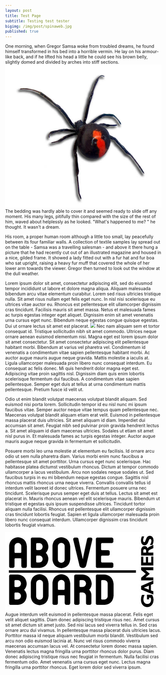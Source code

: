 ```yaml
---
layout: post
title: Test Page
subtitle: Testing test tester
bigimg: /img/post/spinaweb.jpg
published: true
---
```

One morning, when Gregor Samsa woke from troubled dreams, he found himself transformed in his bed into a horrible vermin. He lay on his armour-like back, and if he lifted his head a little he could see his brown belly, slightly domed and divided by arches into stiff sections.
<img src="/img/post/redback.jpg" class="img-responsive pull-left gap-top gap-right">
The bedding was hardly able to cover it and seemed ready to slide off any moment. His many legs, pitifully thin compared with the size of the rest of him, waved about helplessly as he looked. "What's happened to me? " he thought. It wasn't a dream.

His room, a proper human room although a little too small, lay peacefully between its four familiar walls. A collection of textile samples lay spread out on the table - Samsa was a travelling salesman - and above it there hung a picture that he had recently cut out of an illustrated magazine and housed in a nice, gilded frame. It showed a lady fitted out with a fur hat and fur boa who sat upright, raising a heavy fur muff that covered the whole of her lower arm towards the viewer. Gregor then turned to look out the window at the dull weather.

Lorem ipsum dolor sit amet, consectetur adipiscing elit, sed do eiusmod tempor incididunt ut labore et dolore magna aliqua. Aliquam malesuada bibendum arcu vitae elementum curabitur. Lorem sed risus ultricies tristique nulla. Sit amet risus nullam eget felis eget nunc. In nisl nisi scelerisque eu ultrices vitae auctor eu. Rhoncus est pellentesque elit ullamcorper dignissim cras tincidunt. Facilisis mauris sit amet massa. Netus et malesuada fames ac turpis egestas integer eget aliquet. Dignissim enim sit amet venenatis urna cursus eget nunc. Bibendum neque egestas congue quisque egestas. Dui ut ornare lectus sit amet est placerat.
<img src="/img/hel-m-4px.jpg" class="img-responsive pull-right gap-top gap-left">
Nec nam aliquam sem et tortor consequat id. Tristique sollicitudin nibh sit amet commodo. Ultrices neque ornare aenean euismod elementum nisi. Magna eget est lorem ipsum dolor sit amet consectetur. Sit amet consectetur adipiscing elit pellentesque habitant morbi. Bibendum at varius vel pharetra vel. Condimentum id venenatis a condimentum vitae sapien pellentesque habitant morbi. Ac auctor augue mauris augue neque gravida. Mattis molestie a iaculis at. Ligula ullamcorper malesuada proin libero nunc consequat interdum. Eu consequat ac felis donec. Mi quis hendrerit dolor magna eget est. Adipiscing vitae proin sagittis nisl. Dignissim diam quis enim lobortis scelerisque fermentum dui faucibus. A condimentum vitae sapien pellentesque. Semper eget duis at tellus at urna condimentum mattis pellentesque. Pretium fusce id velit ut.

Odio ut enim blandit volutpat maecenas volutpat blandit aliquam. Sed euismod nisi porta lorem. Sollicitudin tempor id eu nisl nunc mi ipsum faucibus vitae. Semper auctor neque vitae tempus quam pellentesque nec. Maecenas volutpat blandit aliquam etiam erat velit. Euismod in pellentesque massa placerat duis ultricies. Sit amet aliquam id diam. Imperdiet dui accumsan sit amet. Feugiat nibh sed pulvinar proin gravida hendrerit lectus a. Sit amet aliquam id diam maecenas ultricies. Sodales ut etiam sit amet nisl purus in. Et malesuada fames ac turpis egestas integer. Auctor augue mauris augue neque gravida in fermentum et sollicitudin.

Posuere morbi leo urna molestie at elementum eu facilisis. Id ornare arcu odio ut sem nulla pharetra diam. Varius morbi enim nunc faucibus a pellentesque sit amet porttitor. Urna cursus eget nunc scelerisque. Hac habitasse platea dictumst vestibulum rhoncus. Dictum at tempor commodo ullamcorper a lacus vestibulum. Arcu non sodales neque sodales ut. Sed faucibus turpis in eu mi bibendum neque egestas congue. Sagittis nisl rhoncus mattis rhoncus urna neque viverra. Convallis convallis tellus id interdum velit laoreet id donec ultrices. Fermentum posuere urna nec tincidunt. Scelerisque purus semper eget duis at tellus. Lectus sit amet est placerat in. Mauris rhoncus aenean vel elit scelerisque mauris. Bibendum ut tristique et egestas quis ipsum suspendisse ultrices. Tincidunt tortor aliquam nulla facilisi. Rhoncus est pellentesque elit ullamcorper dignissim cras tincidunt lobortis feugiat. Sapien et ligula ullamcorper malesuada proin libero nunc consequat interdum. Ullamcorper dignissim cras tincidunt lobortis feugiat vivamus.

<img src="/img/abg_logo.jpg" class="img-responsive pull-left gap-top gap-right">
Augue interdum velit euismod in pellentesque massa placerat. Felis eget velit aliquet sagittis. Diam donec adipiscing tristique risus nec. Amet cursus sit amet dictum sit amet justo. Sed nisi lacus sed viverra tellus in. Sed cras ornare arcu dui vivamus. In pellentesque massa placerat duis ultricies lacus. Porttitor massa id neque aliquam vestibulum morbi blandit. Vestibulum sed arcu non odio euismod lacinia at. Nunc vel risus commodo viverra maecenas accumsan lacus vel. At consectetur lorem donec massa sapien. Venenatis lectus magna fringilla urna porttitor rhoncus dolor purus. Diam donec adipiscing tristique risus nec feugiat in fermentum. Nulla facilisi cras fermentum odio. Amet venenatis urna cursus eget nunc. Lectus magna fringilla urna porttitor rhoncus. Eget lorem dolor sed viverra ipsum.
